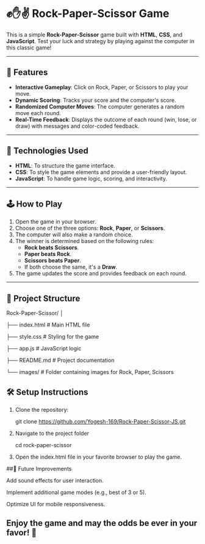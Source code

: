 # ✊✋✌️ Rock-Paper-Scissor Game

This is a simple **Rock-Paper-Scissor** game built with **HTML**, **CSS**, and **JavaScript**. Test your luck and strategy by playing against the computer in this classic game!

---

## 🚀 Features

- **Interactive Gameplay**: Click on Rock, Paper, or Scissors to play your move.
- **Dynamic Scoring**: Tracks your score and the computer's score.
- **Randomized Computer Moves**: The computer generates a random move each round.
- **Real-Time Feedback**: Displays the outcome of each round (win, lose, or draw) with messages and color-coded feedback.

---

## 🎨 Technologies Used

- **HTML**: To structure the game interface.
- **CSS**: To style the game elements and provide a user-friendly layout.
- **JavaScript**: To handle game logic, scoring, and interactivity.

---

## 🕹️ How to Play

1. Open the game in your browser.
2. Choose one of the three options: **Rock**, **Paper**, or **Scissors**.
3. The computer will also make a random choice.
4. The winner is determined based on the following rules:
   - **Rock beats Scissors**.
   - **Paper beats Rock**.
   - **Scissors beats Paper**.
   - If both choose the same, it's a **Draw**.
5. The game updates the score and provides feedback on each round.

---

## 📁 Project Structure

Rock-Paper-Scissor/ 
│ 

├── index.html # Main HTML file 

├── style.css # Styling for the game 

├── app.js # JavaScript logic 

├── README.md # Project documentation 

└── images/ # Folder containing images for Rock, Paper, Scissors

## 🛠️ Setup Instructions

1. Clone the repository:
   
   git clone https://github.com/Yogesh-169/Rock-Paper-Scissor-JS.git
   
2. Navigate to the project folder
   
   cd rock-paper-scissor

3. Open the index.html file in your favorite browser to play the game.


##🌟 Future Improvements

Add sound effects for user interaction.

Implement additional game modes (e.g., best of 3 or 5).

Optimize UI for mobile responsiveness.


## Enjoy the game and may the odds be ever in your favor! 🎉

